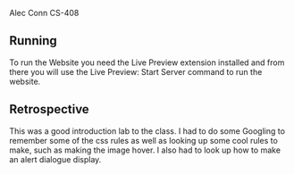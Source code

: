 Alec Conn
CS-408

## Running
To run the Website you need the Live Preview extension installed and from there you will use the 
Live Preview: Start Server
command to run the website. 

## Retrospective
This was a good introduction lab to the class. I had to do some Googling
to remember some of the css rules as well as looking up some cool rules to make, such as making the image hover. I also had to look up how to make an alert dialogue display.
